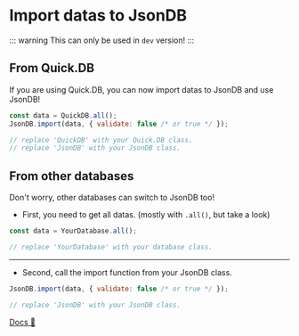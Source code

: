 # Import datas to JsonDB

::: warning
This can only be used in `dev` version!
:::

## From Quick.DB
If you are using Quick.DB, you can now import datas to JsonDB and use JsonDB!

```js
const data = QuickDB.all();
JsonDB.import(data, { validate: false /* or true */ });

// replace 'QuickDB' with your Quick.DB class.
// replace 'JsonDB' with your JsonDB class.
```

## From other databases
Don't worry, other databases can switch to JsonDB too!

* First, you need to get all datas.
(mostly with `.all()`, but take a look)

```js
const data = YourDatabase.all();

// replace 'YourDatabase' with your database class.
```

<hr>

* Second, call the import function from your JsonDB class.

```js
JsonDB.import(data, { validate: false /* or true */ });

// replace 'JsonDB' with your JsonDB class.
```

[Docs 📗](https://updevs-db.js.org/docs/#/docs/main/main/class/JsonDB?scrollTo=import)
